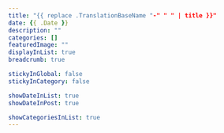 ```yaml
---
title: "{{ replace .TranslationBaseName "-" " " | title }}"
date: {{ .Date }}
description: ""
categories: []
featuredImage: ""
displayInList: true
breadcrumb: true

stickyInGlobal: false
stickyInCategory: false

showDateInList: true
showDateInPost: true

showCategoriesInList: true
---
```


